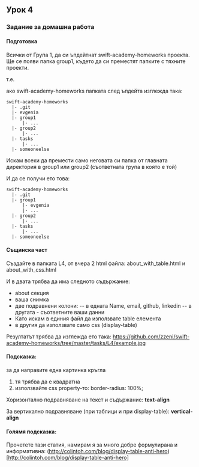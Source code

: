 ## Урок 4

### Задание за домашна работа

#### Подготовка

Всички от Група 1, да си ъпдейтнат swift-academy-homeworks проекта. Ще се появи папка group1, където да си преместят папките с тяхните проекти.

т.е.

ако swift-academy-homeworks папката след ъпдейта изглежда така:

    swift-academy-homeworks
      |- .git
      |- evgenia
      |- group1
          |- ...
      |- group2
          |- ...
      |- tasks
          |- ...
      |- someoneelse

Искам всеки да премести само неговата си папка от главната директория в group1 или group2 (съответната група в която е той)

И да се получи ето това:

    swift-academy-homeworks
      |- .git
      |- group1
          |- evgenia
          |- ...
      |- group2
          |- ...
      |- tasks
          |- ...
      |- someoneelse
      

#### Същинска част

Създайте в папката L4, от вчера 2 html файла: about_with_table.html и about_with_css.html

И в двата трябва да има следното съдържание:

- about секция
- ваша снимка
- две подравнени колони:
-- в едната Name, email, github, linkedin
-- в другата - съответните ваши данни
- Като искам в единия файл да използвате table елемента
- в другия да използвате само css (display-table)

Резултатът трябва да изглежда ето така:
https://github.com/zzeni/swift-academy-homeworks/tree/master/tasks/L4/example.jpg


#### Подсказка:

за да направите една картинка кръгла
1. тя трябва да е квадратна
2. използвайте css property-то: border-radius: 100%;

Хоризонтално подравняване на текст и съдържание: **text-align**

За вертикално подравняване (при таблици и при display-table): **vertical-align**


#### Голямя подсказка:

Прочетете тази статия, намирам я за много добре формулирана и информативна:
(http://colintoh.com/blog/display-table-anti-hero)[http://colintoh.com/blog/display-table-anti-hero]